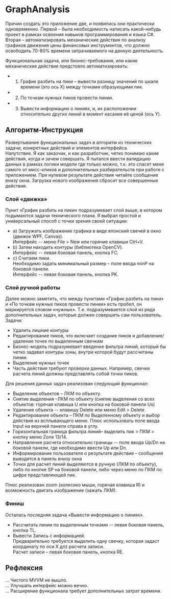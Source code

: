 # GraphAnalysis

Причин создать это приложение две, и появились они практически одновременно. Первой – была необходимость написать какой-нибудь проект в рамках освоения навыков программирования и языка C#. Вторая – автоматизировать механические действия по анализу графиков движения цены финансовых инструментов, что должно освободить 70-80% времени затрачиваемого на данную деятельность. 

Функциональная задача, или бизнес-требования, или какие механические действия предстояло автоматизировать:
- 1. График разбить на пики – вывести разницу значений по шкале времени (это ось X) между точками образующими пик.
- 2. По точкам нужных пиков провести линии.
- 3. Вывести информацию о линиях, и, их расположении относительно других линий в момент касания её ценой (ось Y).

## Алгоритм-Инструкция
Развертывание функциональных задач в алгоритм из технических задачи, конкретных действий и элементов интерфейса.  
Напутствие. Я как заказчик, и как разработчик, четко понимаю какие действия, когда и зачем совершать. Я пытался ввести валидацию данных в рамках логики модели где только можно, т.к. это спасет меня самого от мисс-кликов и дополнительных разбирательств при работе с приложением. При нулевом результате действия читайте сообщение внизу окна. Загрузка нового изображения сбросит все совершенные действия.

### Слой «движка»
Пункт «График разбить на пики» подразумевает слой выше, в котором подымаются задачи технического плана. Я выбрал простой и универсальный способ с точки зрения своей ситуации: 
- a)	Загружать изображение графика в виде японский свечей в окно (движок WPF, Canvas).  
      Интерфейс -- меню File > New или горячие клавиши Ctrl+V.
- b)	Затем находить контуры (библиотека OpenCV).  
      Интерфейс -- левая боковая панель, кнопка FC.
- c)	Считаем пики.  
      Необходимо задать минимальный размер – поле ввода minP на боковой панели.  
      Интерфейс -- левая боковая панель, кнопка PK.  

### Слой ручной работы
Далее можно заметить, что между пунктами «График разбить на пики» и «По точкам нужных пиков провести линии» есть пробел, он маркируется словом «нужных». Т.е. подразумевается слой из ряда дополнительных задач, которые должен совершить сам пользователь.  
Задачи:
- Удалить лишние контуры
- Редактирование пиков, что включает создание пиков и добавление/удаление точек по выделенным свечкам
- Бизнес-модель подразумевает введение фильтра линий, который бы четко задавал контуры зоны, внутри которой будут рассчитаны линии.
- Выделение нужных точек
- Часть действия требуют проверки данных. Например, свечки расчета линий должны представлять собой точки пиков.  

Для решения данных задач реализован следующий функционал:
- Выделение объектов – ЛКМ по объекту.
- Снятие выделения –ЛКМ по объекту (снятие выделения со всех объектов: горячая клавиша U или кнопка на боковой панели Us)
- Удаление объекта -- клавишу Delete или меню Edit > Delete
- Редактирование объекта – ПКМ по Выделенному объекту и выбор действия из всплывающего меню. Плюс использовать поле ввода Input на верхней панели справа в углу.
- Горизонтальная граница фильтра линий– выделить пик > ПКМ > кнопку меню Zone 13/14.
- Направление расчета относительно границы -- поле ввода Up/Dn на боковой панели, где необходимо ввести Up или Dn.
- Информирование пользователя о результате действия – сообщения выводятся в панель внизу окна
- Точки для расчет линий выделяются в ручную (ЛКМ по объекту), либо по кнопке SP на боковой панели, либо через меню по ПКМ по цифре представляющей пик.

Плюс реализован zoom (колесико мыши, горячая клавиша R) и возможность двигать изображение (зажать ЛКМ).

### Финиш
Осталась последняя задача «Вывести информацию о линиях».  
- Рассчитать линии по выделенным точками -- левая боковая панель, кнопка TL.
- Вывести Запись с информацией.  
Предварительно требуется выделить одну свечку, которая задаст координату по оси X длz расчета записи.  
Расчет записи – левая боковая панель, кнопка RE.

## Рефлексия
… Чистого MVVM не вышло.  
… Улучшать интерфейс можно вечно.  
… Расширение функционала требует дополнительных затрат времени.



